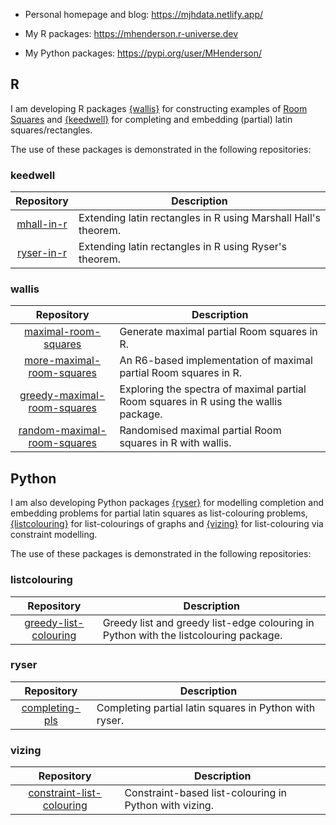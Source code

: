 - Personal homepage and blog: https://mjhdata.netlify.app/

- My R packages: https://mhenderson.r-universe.dev

- My Python packages: https://pypi.org/user/MHenderson/

## R

I am developing R packages [{wallis}](https://github.com/MHenderson/wallis) for constructing examples of [Room Squares](https://en.wikipedia.org/wiki/Room_square) and [{keedwell}](https://github.com/MHenderson/keedwell) for completing and embedding (partial) latin squares/rectangles.

The use of these packages is demonstrated in the following repositories:

### keedwell

| Repository                                             | Description                                                    |
|:------------------------------------------------------:|----------------------------------------------------------------|
| [mhall-in-r](https://github.com/MHenderson/mhall-in-r) | Extending latin rectangles in R using Marshall Hall's theorem. |
| [ryser-in-r](https://github.com/MHenderson/ryser-in-r) | Extending latin rectangles in R using Ryser's theorem.         |

### wallis

| Repository                                                                                | Description                                                    |
|:-----------------------------------------------------------------------------------------:|---------------------------------------------------------------------------------------|
| [maximal-room-squares](https://github.com/MHenderson/maximal-room-squares)                | Generate maximal partial Room squares in R.                                           |
| [more-maximal-room-squares](https://github.com/MHenderson/more-maximal-room-squares)      | An R6-based implementation of maximal partial Room squares in R.                      |
| [greedy-maximal-room-squares](https://github.com/MHenderson/greedy-maximal-room-squares)  | Exploring the spectra of maximal partial Room squares in R using the wallis package.|
| [random-maximal-room-squares](https://github.com/MHenderson/random-maximal-room-squares)  | Randomised maximal partial Room squares in R with wallis.                             |

## Python

I am also developing Python packages [{ryser}](https://github.com/MHenderson/ryser) for modelling completion and embedding problems for partial latin squares as list-colouring problems, [{listcolouring}](https://github.com/MHenderson/listcolouring) for list-colourings of graphs and [{vizing}](https://github.com/MHenderson/vizing) for list-colouring via constraint modelling.

The use of these packages is demonstrated in the following repositories:

### listcolouring

| Repository                                                                   | Description                                                                          |
|:----------------------------------------------------------------------------:|--------------------------------------------------------------------------------------|
| [greedy-list-colouring](https://github.com/MHenderson/greedy-list-colouring) | Greedy list and greedy list-edge colouring in Python with the listcolouring package. |

### ryser

| Repository                                                     | Description                                                    |
|:--------------------------------------------------------------:|----------------------------------------------------------------|
| [completing-pls](https://github.com/MHenderson/completing-pls) | Completing partial latin squares in Python with ryser.         |

### vizing

| Repository                                                                           | Description                                                    |
|:------------------------------------------------------------------------------------:|----------------------------------------------------------------|
| [constraint-list-colouring](https://github.com/MHenderson/constraint-list-colouring) | Constraint-based list-colouring in Python with vizing.         |

